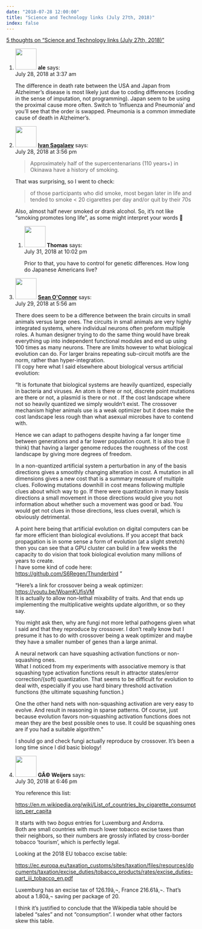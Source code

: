 ```yaml
---
date: "2018-07-28 12:00:00"
title: "Science and Technology links (July 27th, 2018)"
index: false
---
```


[5 thoughts on &ldquo;Science and Technology links (July 27th, 2018)&rdquo;](/lemire/blog/2018/07-28-science-and-technology-links-july-27th-2018)

<ol class="comment-list">
<li id="comment-323317" class="comment even thread-even depth-1">
<div class="comment-author vcard">
<img alt src="https://secure.gravatar.com/avatar/619ea274d3ac8f15f9f243689e68d61d?s=56&#038;d=mm&#038;r=g" srcset="https://secure.gravatar.com/avatar/619ea274d3ac8f15f9f243689e68d61d?s=112&#038;d=mm&#038;r=g 2x" class="avatar avatar-56 photo" height="56" width="56" decoding="async" /> <b class="fn">ale</b> <span class="says">says:</span> </div>
<div class="comment-metadata"><time datetime="2018-07-28T03:37:46+00:00">July 28, 2018 at 3:37 am</time></a> </div>
<div class="comment-content">
<p>The difference in death rate between the USA and Japan from Alzheimer&rsquo;s disease is most likely just due to coding differences (coding in the sense of imputation, not programming). Japan seem to be using the proximal cause more often. Switch to &lsquo;Influenza and Pneumonia&rsquo; and you&rsquo;ll see that the order is swapped. Pneumonia is a common immediate cause of death in Alzheimer&rsquo;s.</p>
</div>
</li>
<li id="comment-323852" class="comment odd alt thread-odd thread-alt depth-1 parent">
<div class="comment-author vcard">
<img alt src="https://secure.gravatar.com/avatar/4c7d88e07752c92cfabb5a56e1a1e8b6?s=56&#038;d=mm&#038;r=g" srcset="https://secure.gravatar.com/avatar/4c7d88e07752c92cfabb5a56e1a1e8b6?s=112&#038;d=mm&#038;r=g 2x" class="avatar avatar-56 photo" height="56" width="56" decoding="async" /> <b class="fn"><a href="http://softwaremaniacs.org/" class="url" rel="ugc external nofollow">Ivan Sagalaev</a></b> <span class="says">says:</span> </div>
<div class="comment-metadata"><time datetime="2018-07-28T15:56:29+00:00">July 28, 2018 at 3:56 pm</time></a> </div>
<div class="comment-content">
<blockquote><p>
Approximately half of the supercentenarians (110 years+) in Okinawa have a history of smoking.
</p></blockquote>
<p>That was surprising, so I went to check:</p>
<blockquote><p>
of those participants who did smoke, most began later in life and tended to smoke &lt; 20 cigarettes per day and/or quit by their 70s
</p></blockquote>
<p>Also, almost half never smoked or drank alcohol. So, it&rsquo;s not like &ldquo;smoking promotes long life&rdquo;, as some might interpret your words 🙂</p>
</div>
<ol class="children">
<li id="comment-326452" class="comment even depth-2">
<div class="comment-author vcard">
<img alt src="https://secure.gravatar.com/avatar/9af20aba870352438d9be74897289aa0?s=56&#038;d=mm&#038;r=g" srcset="https://secure.gravatar.com/avatar/9af20aba870352438d9be74897289aa0?s=112&#038;d=mm&#038;r=g 2x" class="avatar avatar-56 photo" height="56" width="56" loading="lazy" decoding="async" /> <b class="fn">Thomas</b> <span class="says">says:</span> </div>
<div class="comment-metadata"><time datetime="2018-07-31T22:02:42+00:00">July 31, 2018 at 10:02 pm</time></a> </div>
<div class="comment-content">
<p>Prior to that, you have to control for genetic differences. How long do Japanese Americans live?</p>
</div>
</li>
</ol>
</li>
<li id="comment-324281" class="comment odd alt thread-even depth-1">
<div class="comment-author vcard">
<img alt src="https://secure.gravatar.com/avatar/8384efde6dc676fca7fcae9fb4730314?s=56&#038;d=mm&#038;r=g" srcset="https://secure.gravatar.com/avatar/8384efde6dc676fca7fcae9fb4730314?s=112&#038;d=mm&#038;r=g 2x" class="avatar avatar-56 photo" height="56" width="56" loading="lazy" decoding="async" /> <b class="fn"><a href="https://github.com/S6Regen" class="url" rel="ugc external nofollow">Sean O'Connor</a></b> <span class="says">says:</span> </div>
<div class="comment-metadata"><time datetime="2018-07-29T05:56:35+00:00">July 29, 2018 at 5:56 am</time></a> </div>
<div class="comment-content">
<p>There does seem to be a difference between the brain circuits in small animals versus large ones. The circuits in small animals are very highly integrated systems, where individual neurons often preform multiple roles. A human designer trying to do the same thing would have break everything up into independent functional modules and end up using 100 times as many neurons. There are limits however to what biological evolution can do. For larger brains repeating sub-circuit motifs are the norm, rather than hyper-integration.<br/>
I&rsquo;ll copy here what I said elsewhere about biological versus artificial evolution:</p>
<p>&ldquo;It is fortunate that biological systems are heavily quantized, especially in bacteria and viruses. An atom is there or not, discrete point mutations are there or not, a plasmid is there or not . If the cost landscape where not so heavily quantized we simply wouldn&rsquo;t exist. The crossover mechanism higher animals use is a weak optimizer but it does make the cost landscape less rough than what asexual microbes have to contend with.</p>
<p>Hence we can adapt to pathogens despite having a far longer time between generations and a far lower population count. It is also true (I think) that having a larger genome reduces the roughness of the cost landscape by giving more degrees of freedom.</p>
<p>In a non-quantized artificial system a perturbation in any of the basis directions gives a smoothly changing alteration in cost. A mutation in all dimensions gives a new cost that is a summary measure of multiple clues. Following mutations downhill in cost means following multiple clues about which way to go. If there were quantization in many basis directions a small movement in those directions would give you not information about whether such a movement was good or bad. You would get not clues in those directions, less clues overall, which is obviously detrimental.</p>
<p>A point here being that artificial evolution on digital computers can be far more efficient than biological evolutions. If you accept that back propagation is in some sense a form of evolution (at a slight stretch) then you can see that a GPU cluster can build in a few weeks the capacity to do vision that took biological evolution many millions of years to create.<br/>
I have some kind of code here:<br/>
<a href="https://github.com/S6Regen/Thunderbird" rel="nofollow ugc">https://github.com/S6Regen/Thunderbird</a> &rdquo;</p>
<p>&ldquo;Here&rsquo;s a link for crossover being a weak optimizer:<br/>
<a href="https://youtu.be/WoamKUfisVM" rel="nofollow ugc">https://youtu.be/WoamKUfisVM</a><br/>
It is actually to allow non-lethal mixability of traits. And that ends up implementing the multiplicative weights update algorithm, or so they say.</p>
<p>You might ask then, why are fungi not more lethal pathogens given what I said and that they reproduce by crossover. I don&rsquo;t really know but I presume it has to do with crossover being a weak optimizer and maybe they have a smaller number of genes than a large animal.</p>
<p>A neural network can have squashing activation functions or non-squashing ones.<br/>
What I noticed from my experiments with associative memory is that squashing type activation functions result in attractor states/error correction/(soft) quantization. That seems to be difficult for evolution to deal with, especially if you use hard binary threshold activation functions (the ultimate squashing function.)</p>
<p>One the other hand nets with non-squashing activation are very easy to evolve. And result in reasoning in sparse patterns. Of course, just because evolution favors non-squashing activation functions does not mean they are the best possible ones to use. It could be squashing ones are if you had a suitable algorithm.&rdquo;</p>
<p>I should go and check fungi actually reproduce by crossover. It&rsquo;s been a long time since I did basic biology!</p>
</div>
</li>
<li id="comment-325635" class="comment even thread-odd thread-alt depth-1">
<div class="comment-author vcard">
<img alt src="https://secure.gravatar.com/avatar/221c34e76f43eb000312f7f5038eb619?s=56&#038;d=mm&#038;r=g" srcset="https://secure.gravatar.com/avatar/221c34e76f43eb000312f7f5038eb619?s=112&#038;d=mm&#038;r=g 2x" class="avatar avatar-56 photo" height="56" width="56" loading="lazy" decoding="async" /> <b class="fn">GÃ© Weijers</b> <span class="says">says:</span> </div>
<div class="comment-metadata"><time datetime="2018-07-30T18:46:06+00:00">July 30, 2018 at 6:46 pm</time></a> </div>
<div class="comment-content">
<p>You reference this list:</p>
<p><a href="https://en.m.wikipedia.org/wiki/List_of_countries_by_cigarette_consumption_per_capita" rel="nofollow ugc">https://en.m.wikipedia.org/wiki/List_of_countries_by_cigarette_consumption_per_capita</a></p>
<p>It starts with two <em>bogus</em> entries for Luxemburg and Andorra.<br/>
Both are small countries with much lower tobacco excise taxes than their neighbors, so their numbers are grossly inflated by cross-border tobacco &lsquo;tourism&rsquo;, which is perfectly legal.</p>
<p>Looking at the 2018 EU tobacco excise table:</p>
<p><a href="https://ec.europa.eu/taxation_customs/sites/taxation/files/resources/documents/taxation/excise_duties/tobacco_products/rates/excise_duties-part_iii_tobacco_en.pdf" rel="nofollow ugc">https://ec.europa.eu/taxation_customs/sites/taxation/files/resources/documents/taxation/excise_duties/tobacco_products/rates/excise_duties-part_iii_tobacco_en.pdf</a></p>
<p>Luxemburg has an excise tax of 126.19â‚¬, France 216.61â‚¬. That&rsquo;s about a 1.80â‚¬ saving per package of 20.</p>
<p>I think it&rsquo;s justified to conclude that the Wikipedia table should be labeled &ldquo;sales&rdquo; and not &ldquo;consumption&rdquo;. I wonder what other factors skew this table.</p>
</div>
</li>
</ol>
